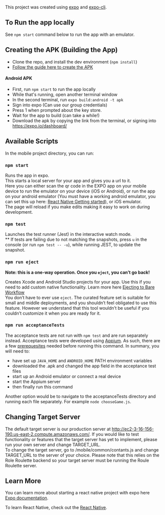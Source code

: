 This project was created using [expo](https://github.com/expo/expo) and [expo-cli](https://github.com/expo/expo-cli).

## To Run the app locally

See `npm start` command below to run the app with an emulator.

## Creating the APK (Building the App)

- Clone the repo, and install the dev environment (`npm install`)
- [Follow the guide here to create the APK](https://docs.expo.io/versions/latest/distribution/building-standalone-apps/)

#### Android APK

- First, run `npm start` to run the app locally
- While that's running, open another terminal window
- In the second terminal, run `expo build:android -t apk`
- Sign into expo (Can use our group credentials)
- Press 1 when prompted about the key store.
- Wait for the app to build (can take a while!)
- Download the apk by copying the link from the terminal, or signing into https://expo.io/dashboard/

## Available Scripts

In the mobile project directory, you can run:

### `npm start`

Runs the app in expo.<br />
This starts a local server for your app and gives you a url to it. <br />
Here you can either scan the qr code in the EXPO app on your mobile device to run the emulator on your device (iOS or Android), or run the app on your android emulator (You must have a working android emulator, you can set this up here: [React Native Getting started](https://reactnative.dev/docs/getting-started)), or iOS emulator. <br />
The page will reload if you make edits making it easy to work on during development.<br />

### `npm test`

Launches the test runner (Jest) in the interactive watch mode.<br />
\*\* If tests are failing due to not matching the snapshots, press `u` in the console (or run `npm test -- -u`), while running JEST, to update the snapshot.

### `npm run eject`

**Note: this is a one-way operation. Once you `eject`, you can’t go back!**

Creates Xcode and Android Studio projects for your app. Use this if you need to add custom native functionality. Learn more here [Ejecting to Bare Workflow](https://docs.expo.io/versions/v36.0.0/workflow/customizing/) <br />
You don’t have to ever use `eject`. The curated feature set is suitable for small and middle deployments, and you shouldn’t feel obligated to use this feature. However we understand that this tool wouldn’t be useful if you couldn’t customize it when you are ready for it.

### `npm run acceptanceTests`

The acceptance tests are not run with `npm test` and are run separately instead. Acceptance tests were developed using [Appium](http://appium.io/). As such, there are a few [prerequesites](http://appium.io/docs/en/about-appium/getting-started/) needed before running this command. In summary, you will need to:
 * have set up `JAVA_HOME` and `ANDROID_HOME` PATH environment variables
 * downloaded the .apk and changed the app field in the acceptance test files
 * start up an Android emulator or connect a real device
 * start the Appium server
 * then finally run this command

Another option would be to navigate to the acceptanceTests directory and running each file separately. For example `node chooseGame.js`.
## Changing Target Server

The default target server is our production server at http://ec2-3-16-156-190.us-east-2.compute.amazonaws.com/. If you would like to test functionality or features that the target server has yet to implement, please run your own server and change TARGET_URL. <br />
To change the target server, go to /mobile/common/contants.js and change TARGET_URL to the server of your choice. Please note that this relies on the Role Roulette backend so your target server must be running the Roule Roulette server. <br />

## Learn More

You can learn more about starting a react native project with expo here [Expo documentation](https://docs.expo.io/versions/v36.0.0/get-started/create-a-new-app/).

To learn React Native, check out the [React Native](https://reactnative.dev/).
